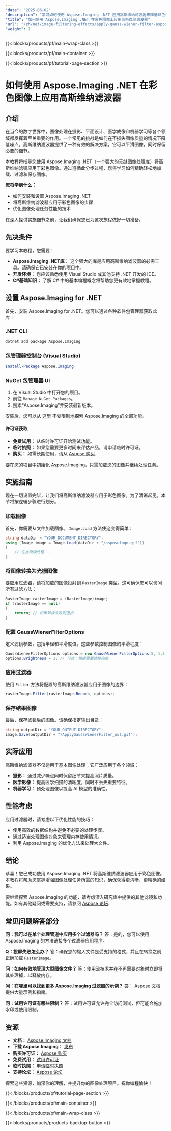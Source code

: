 ```yaml
---
"date": "2025-06-02"
"description": "学习如何使用 Aspose.Imaging .NET 应用高斯维纳滤波器来降低彩色图像的噪点。本指南涵盖安装、应用步骤和性能优化。"
"title": "如何使用 Aspose.Imaging .NET 在彩色图像上应用高斯维纳滤波器"
"url": "/zh/net/image-filtering-effects/apply-gauss-wiener-filter-aspose-imaging-net/"
"weight": 1
---
```


{{< blocks/products/pf/main-wrap-class >}}

{{< blocks/products/pf/main-container >}}

{{< blocks/products/pf/tutorial-page-section >}}
# 如何使用 Aspose.Imaging .NET 在彩色图像上应用高斯维纳滤波器

## 介绍

在当今的数字世界中，图像处理在摄影、平面设计、医学成像和机器学习等各个领域都发挥着至关重要的作用。一个常见的挑战是如何在不损失图像质量的情况下降低噪点。高斯维纳滤波器提供了一种有效的解决方案，它可以平滑图像，同时保留必要的细节。

本教程将指导您使用 Aspose.Imaging .NET（一个强大的无缝图像处理库）将高斯维纳滤镜应用于彩色图像。通过遵循此分步过程，您将学习如何精确轻松地加载、过滤和保存图像。

**您将学到什么：**
- 如何安装和设置 Aspose.Imaging .NET
- 将高斯维纳滤波器应用于彩色图像的步骤
- 优化图像处理任务性能的技术

在深入探讨实施细节之前，让我们确保您已为这次旅程做好一切准备。

## 先决条件

要学习本教程，您需要：
- **Aspose.Imaging .NET库：** 这个强大的库是应用高斯维纳滤波器的必需工具。请确保它已安装在你的项目中。
- **开发环境：** 您应该熟悉使用 Visual Studio 或其他支持 .NET 开发的 IDE。
- **C#基础知识：** 了解 C# 中的基本编程概念将帮助您更有效地掌握教程。

## 设置 Aspose.Imaging for .NET

首先，安装 Aspose.Imaging for .NET。您可以通过各种软件包管理器获取此库：

### .NET CLI
```bash
dotnet add package Aspose.Imaging
```

### 包管理器控制台 (Visual Studio)
```powershell
Install-Package Aspose.Imaging
```

### NuGet 包管理器 UI
1. 在 Visual Studio 中打开您的项目。
2. 前往 `Manage NuGet Packages`。
3. 搜索“Aspose.Imaging”并安装最新版本。

安装后，您可以从 [这里](https://releases.aspose.com/imaging/net/) 不受限制地探索 Aspose.Imaging 的全部功能。

#### 许可证获取
- **免费试用：** 从临时许可证开始测试功能。
- **临时执照：** 如果您需要更多时间来评估产品，请申请临时许可证。
- **购买：** 如需长期使用，请从 [Aspose 购买](https://purchase。aspose.com/buy).

要在您的项目中初始化 Aspose.Imaging，只需加载您的图像并继续处理任务。

## 实施指南

现在一切设置完毕，让我们将高斯维纳滤波器应用于彩色图像。为了清晰起见，本节将按逻辑步骤进行划分。

### 加载图像

首先，你需要从文件加载图像。 `Image.Load` 方法使这变得简单：

```csharp
string dataDir = "YOUR_DOCUMENT_DIRECTORY";
using (Image image = Image.Load(dataDir + "/asposelogo.gif"))
{
    // 在此继续处理...
}
```

### 将图像转换为光栅图像

要应用过滤器，请将加载的图像投射到 `RasterImage` 类型。这可确保您可以访问所有过滤方法：

```csharp
RasterImage rasterImage = (RasterImage)image;
if (rasterImage == null)
{
    return; // 如果转换失败则退出
}
```

### 配置 GaussWienerFilterOptions

定义滤镜参数，包括半径和平滑度值。这些参数控制图像的平滑程度：

```csharp
GaussWienerFilterOptions options = new GaussWienerFilterOptions(5, 1.5);
options.Brightness = 1; // 可选：根据需要调整亮度
```

### 应用过滤器

使用 `Filter` 方法将配置的高斯维纳滤波器应用于图像的边界：

```csharp
rasterImage.Filter(rasterImage.Bounds, options);
```

### 保存结果图像

最后，保存滤镜后的图像。请确保指定输出目录：

```csharp
string outputDir = "YOUR_OUTPUT_DIRECTORY";
image.Save(outputDir + "/ApplyGaussWienerFilter_out.gif");
```

## 实际应用

高斯维纳滤波器不仅适用于基本图像处理；它广泛应用于各个领域：
- **摄影：** 通过减少噪点同时保留细节来提高照片质量。
- **医学影像：** 提高医学扫描的清晰度，同时不丢失重要特征。
- **机器学习：** 预处理图像以提高 AI 模型的准确性。

## 性能考虑

应用过滤器时，请考虑以下优化性能的技巧：
- 使用高效的数据结构并避免不必要的处理步骤。
- 通过适当处理图像对象来管理内存使用情况。
- 利用 Aspose.Imaging 的优化方法来处理大文件。

## 结论

恭喜！您已成功使用 Aspose.Imaging .NET 将高斯维纳滤波器应用于彩色图像。本教程将帮助您掌握增强图像处理任务所需的知识，确保获得更清晰、更精确的结果。

要继续探索 Aspose.Imaging 的功能，请考虑深入研究库中提供的其他滤镜和功能。如有其他疑问或需要支持，请参阅 [Aspose 论坛](https://forum。aspose.com/c/imaging/10).

## 常见问题解答部分

**问：我可以在单个处理管道中应用多个过滤器吗？**
答：是的，您可以使用 Aspose.Imaging 的方法链接多个过滤器应用程序。

**Q：投屏失败怎么办？**
答：确保您的输入文件是受支持的格式，并且在转换之前正确加载 `RasterImage`。

**问：如何有效地管理大型图像文件？**
答：使用流技术并在不再需要对象时立即将其处理掉，以释放内存。

**问：在哪里可以找到更多 Aspose.Imaging 过滤器的示例？**
答： [Aspose 文档](https://reference.aspose.com/imaging/net/) 提供大量示例和指南。

**问：试用许可证有哪些限制？**
答：试用许可证允许完全访问测试，但可能会施加水印或使用限制。

## 资源
- **文档：** [Aspose.Imaging 文档](https://reference.aspose.com/imaging/net/)
- **下载 Aspose.Imaging：** [发布](https://releases.aspose.com/imaging/net/)
- **购买许可证：** [Aspose 购买](https://purchase.aspose.com/buy)
- **免费试用：** [试用许可证](https://releases.aspose.com/imaging/net/)
- **临时执照：** [申请临时执照](https://purchase.aspose.com/temporary-license/)
- **支持论坛：** [Aspose 论坛](https://forum.aspose.com/c/imaging/10)

探索这些资源，加深你的理解，并提升你的图像处理项目。祝你编程愉快！

{{< /blocks/products/pf/tutorial-page-section >}}

{{< /blocks/products/pf/main-container >}}

{{< /blocks/products/pf/main-wrap-class >}}

{{< blocks/products/products-backtop-button >}}